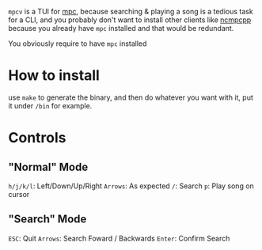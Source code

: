 `mpcv` is a TUI for [mpc](https://www.musicpd.org/clients/mpc/), because searching & playing a song is a tedious task for a CLI, and you probably don't want to install other clients like [ncmpcpp](https://github.com/ncmpcpp/ncmpcpp) because you already have `mpc` installed and that would be redundant.

You obviously require to have `mpc` installed

# How to install
use `make` to generate the binary, and then do whatever you want with it, put it under `/bin` for example.

# Controls
## "Normal" Mode

`h/j/k/l`: Left/Down/Up/Right
`Arrows`: As expected
`/`: Search
`p`: Play song on cursor

## "Search" Mode

`ESC`: Quit
`Arrows`: Search Foward / Backwards
`Enter`: Confirm Search

